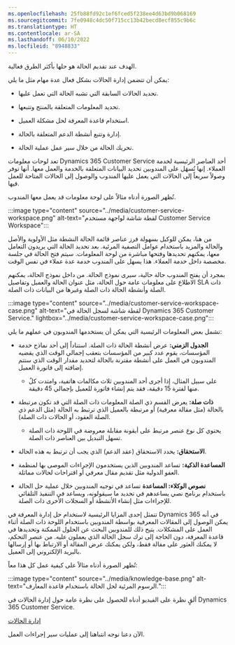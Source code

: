 ```yaml
---
ms.openlocfilehash: 25fb88fd92c1ef6fced5f238ee4d63bd9b068169
ms.sourcegitcommit: 7fe0948c4dc50f715cc13b42becd8ecf855c9b6c
ms.translationtype: HT
ms.contentlocale: ar-SA
ms.lasthandoff: 06/10/2022
ms.locfileid: "8948833"
---
```

الهدف عند تقديم الحالة هو حلها بأكثر الطرق فعالية. 

يمكن أن تتضمن إدارة الحالات بشكل فعال عدة مهام مثل ما يلي: 

- تحديد الحالات السابقة التي تشبه الحالة التي تعمل عليها. 

- تحديد المعلومات المتعلقة بالمنتج وتتبعها. 

- استخدام قاعدة المعرفة لحل مشكلة العميل. 

- إدارة وتتبع أنشطة الدعم المتعلقة بالحالة. 

- تحريك الحالة من خلال سير عمل عملية الحالة. 

 

تعد لوحات معلومات Dynamics 365 Customer Service أحد العناصر الرئيسية لخدمة العملاء. إنها تُسهَل على المندوبين تحديد البيانات المتعلقة بالخدمة والعمل معها. أنها توفر وصولاً سريعاً إلى الحالات التي يعمل عليها المندوب والوصول إلى الحالات المتاحة للعمل فيها. 

تُظهر الصورة أدناه مثالاً على لوحة معلومات قد يعمل معها المندوب.

:::image type="content" source="../media/customer-service-workspace.png" alt-text="لقطة شاشة لواجهة مستخدم Customer Service Workspace":::

من هنا، يمكن للوكيل بسهولة فرز عناصر قائمة الحالة النشطة مثل الأولوية والأصل والحالة والمزيد باستخدام عوامل التصفية المرئية. بعد تحديد الحالة التي يريدون التعامل معها، يمكنهم تحديدها وفتحها مباشرة من لوحة المعلومات. سيتم فتح الحالة في جلسة مخصصة داخل خدمة العملاء. هذا يسهل على المندوب خدمة عدة عملاء في نفس الوقت. 

بمجرد أن يفتح المندوب حالة حالية، سيرى نموذج الحالة. من داخل نموذج الحالة، يمكنهم الاطلاع على معلومات عامة حول الحالة، مثل عنوان الحالة والعميل وتفاصيل SLA ذات الصلة وأنشطة الحالة ذات الصلة وغيرها من البيانات ذات الصلة. 

:::image type="content" source="../media/customer-service-workspace-case.png" alt-text="لقطة شاشة لسجل الحالة في Dynamics 365 Customer Service." lightbox="../media/customer-service-workspace-case.png":::

تشمل بعض المعلومات الرئيسية التي يمكن أن يستخدمها المندوبون في عملهم ما يلي: 

- **الجدول الزمني:** عرض أنشطة الحالة ذات الصلة. استناداً إلى أحد نماذج خدمة المؤسسات، يقوم عدد كبير من المؤسسات بتعقب إجمالي الوقت الذي يقضيه المندوبون في العمل على أنشطة مقترنة بالحالة لتحديد مقدار الوقت الذي ستتم إضافته إلى فاتورة العميل. 

    - على سبيل المثال، إذا أجرى أحد المندوبين ثلاث مكالمات هاتفية، وامتدت كلٌ منها لفترة 15 دقيقة، فقد يتم إنشاء فاتورة للعميل بإجمالي 45 دقيقة. 

- **ذات صلة:** يعرض القسم ذي الصلة المعلومات ذات الصلة التي قد تكون مرتبطة بالحالة (مثل مقالة معرفية) أو مرتبطة بالعميل الذي ترتبط به الحالة (مثل الدعم ذي الصلة العقود، أو الحالات ذات الصلة). 

    - يحتوي كل نوع عنصر مرتبط على أيقونة مقابلة معروضة في اللوحة ذات الصلة تسهل التبديل بين العناصر ذات الصلة. 

- **الاستحقاق:** يحدد الاستحقاق (عقد الدعم) الذي يجب أن ترتبط به هذه الحالة. 

- **المساعدة الذكية:** تساعد المندوبين الذين يستخدمون الإجراءات الموصى بها لمنظمة العفو الدولية مثل تقديم مقال معرفي أو اقتراحات لحالات مماثلة.

- **نصوص الوكلاء: المساعدة** تساعد في توجيه المندوبين خلال عملية حل الحالة باستخدام برنامج نصي يساعدهم في تحديد ما سيقولونه، ويساعد في التنفيذ التلقائي للإجراءات مثل إنشاء الأنشطة أو السجلات الأخرى ذات الصلة. 

 

تتمثل إحدى المزايا الرئيسية لاستخدام حل إدارة المعرفة في Dynamics 365 في أنه يمكن الوصول إلى المقالات المعرفية بواسطة المندوبين باستخدام اللوحة ذات الصلة أثناء العمل على المشكلات. يتيح ذلك للمندوبين البحث عن الحلول الممكنة وتحديدها في قاعدة المعرفة، دون الحاجة إلى ترك سجل الحالة الذي يعملون عليه. من عنصر التحكم، لا يمكنك العثور على مقالة فقط، ولكن يمكنك عرض المقالة أو الارتباط بها أو إرسالها بالبريد الإلكتروني إلى العميل.

تُظهر الصورة أدناه مثالاً على كيفية عمل كل هذا معاً:

:::image type="content" source="../media/knowledge-base.png" alt-text="الرسوم المرئية لحل الحالة باستخدام قاعدة المعارف.":::

ألقٍ نظرة على الفيديو أدناه للحصول على نظرة عامة حول إدارة الحالات في Dynamics 365 Customer Service.

[إدارة الحالات](https://www.microsoft.com/videoplayer/embed/RE4Vrv1)

الآن دعنا نوجه انتباهنا إلى عمليات سير إجراءات العمل.